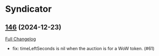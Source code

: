 # Syndicator

## [146](https://github.com/Baganator/Syndicator/tree/146) (2024-12-23)
[Full Changelog](https://github.com/Baganator/Syndicator/compare/145...146) 

- fix: timeLeftSeconds is nil when the auction is for a WoW token. (#61)  

